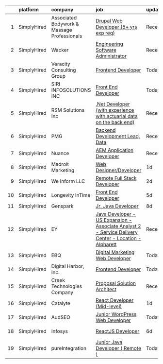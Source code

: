 

|    | platform    | company                                     | job                                                                                                                                                                                                                | update_time   | location            |
|---:|:------------|:--------------------------------------------|:-------------------------------------------------------------------------------------------------------------------------------------------------------------------------------------------------------------------|:--------------|:--------------------|
|  1 | SimplyHired | Associated Bodywork & Massage Professionals | [Drupal Web Developer (5+ yrs exp req)](https://www.simplyhired.com/job/zLRwQ37Nq9SIufnynPVeqCz9qQRSYN6oQodeBh15NP7rh_j9gTmW9g?q=digital+developer)                                                                | Recently      | Golden, CO          |
|  2 | SimplyHired | Wacker                                      | [Engineering Software Administrator](https://www.simplyhired.com/job/UT0vMgI73JzWS60JSDUNpPAPWzPDMpWv7b9zH440WkJYln9RhfzGBQ?q=digital+developer)                                                                   | Recently      | Charleston, TN      |
|  3 | SimplyHired | Veracity Consulting Group                   | [Frontend Developer](https://www.simplyhired.com/job/OQdx5G4rG2e_iq7n2hzcP27Rk0z3lh6dP5MpxntJ-OflXDeCrAFmow?q=digital+developer)                                                                                   | Today         | Remote              |
|  4 | SimplyHired | SIRI INFOSOLUTIONS INC                      | [Front End Developer](https://www.simplyhired.com/job/1eFwZ4BMPDGEQ6NPNFoUJRyMQ-rIJrbHjy9ZtZp25qDl_qQqtDUwKQ?q=digital+developer)                                                                                  | Today         | Remote              |
|  5 | SimplyHired | RSM Solutions Inc                           | [.Net Developer (with experience with actuarial data on the back end)](https://www.simplyhired.com/job/toRauREY8kNx9EKtccvO1_Ric6AFtL9B6POTow4WPqR9P2rdsTlkxw?q=digital+developer)                                 | Recently      | Cedar Rapids, IA    |
|  6 | SimplyHired | PMG                                         | [Backend Development Lead, Data](https://www.simplyhired.com/job/uxTMICdKzKtvSGLPBYblN78-LCxFfWNehEvZvo4j0QT1xEnBp2gFkg?q=digital+developer)                                                                       | Recently      | Fort Worth, TX      |
|  7 | SimplyHired | Nuance                                      | [AEM Application Developer](https://www.simplyhired.com/job/a-2Cn-rjD_MU7iBaVcWsS7PlBQELtZhz7WZrf0Qk7W3pHrm_SrFhBw?q=digital+developer)                                                                            | Recently      | Burlington, MA      |
|  8 | SimplyHired | Madroit Marketing                           | [Web Designer/Developer](https://www.simplyhired.com/job/2ECCZKv_yRidqYSoG3u4dtl6EIssDNlefGaCRzsDoIHb3JnxZOP6Lw?q=digital+developer)                                                                               | 1d            | Remote              |
|  9 | SimplyHired | We Inform LLC                               | [Remote Full Stack Developer](https://www.simplyhired.com/job/8-0wu7aJNHuHY7sKfYk9t8BJSJ-V2bV00bPKV4c9VAlThlZyPzG3rA?q=digital+developer)                                                                          | 2d            | Remote +5 locations |
| 10 | SimplyHired | Longevity InTime                            | [Front End Developer](https://www.simplyhired.com/job/N7WOHQsc_6XvxJ72RCvs4erI-JW1qd-c2q6_QrPmt6XBKcolqp89zg?q=digital+developer)                                                                                  | 5d            | Remote              |
| 11 | SimplyHired | Genspark                                    | [Jr. Java Developer](https://www.simplyhired.com/job/bJkKKzOcBpd6YxnInNaEwS4xx-vz7vj-x9_vPgeZV2XumHIcHHQlpQ?q=digital+developer)                                                                                   | 8d            | Remote              |
| 12 | SimplyHired | EY                                          | [Java Developer - US Expansion - Associate Analyst 2 - Service Delivery Center - Location - Alpharett](https://www.simplyhired.com/job/rbyc8NIcJrXXlGUF0aZzvSUxvSyfuxtVQphugGZYqbotO7gBoSuxdg?q=digital+developer) | Recently      | Alpharetta, GA      |
| 13 | SimplyHired | EBQ                                         | [Digital Marketing Web Developer](https://www.simplyhired.com/job/ZZ2fctuxgg3w4wduvq_maxLBthKOONEhRS_9wxZom1A55leX6YaEuw?q=digital+developer)                                                                      | Today         | Remote +1 location  |
| 14 | SimplyHired | Digital Harbor, Inc.                        | [Frontend Developer](https://www.simplyhired.com/job/LQgzrRma4JSjGx8GBeIcxM1ZKcW5HFqpCxIUVz9dSfdbzx73U6F6sw?q=digital+developer)                                                                                   | Today         | Remote              |
| 15 | SimplyHired | Creek Technologies Company                  | [Proposal Solution Architect](https://www.simplyhired.com/job/z0pHGyy3pJpL2Z6HQrpFczfinpH3Fa_7uczHsytIDNh1OuZgxuL1SA?q=digital+developer)                                                                          | Recently      | Beavercreek, OH     |
| 16 | SimplyHired | Catalyte                                    | [React Developer (Mid-level)](https://www.simplyhired.com/job/c3V5oiwVv5-fhOqk4uY5BqGlSmgXov-Vr8_JYFLOpFHspPWIRlvrPQ?q=digital+developer)                                                                          | 1d            | Remote              |
| 17 | SimplyHired | AudSEO                                      | [Junior WordPress Web Developer](https://www.simplyhired.com/job/81u-kaXUUfgsgaOCcB_AVhpynzBXmWH2Qoob0qxKPRAqyj2WjTFEUQ?q=digital+developer)                                                                       | Today         | Remote              |
| 18 | SimplyHired | Infosys                                     | [ReactJS Developer](https://www.simplyhired.com/job/94rXYlQAwPJwiHv86aEGw8T1k-AbIHmS9C1rBdNo64Z26dSDQ1UPJQ?q=digital+developer)                                                                                    | 6d            | Richardson, TX      |
| 19 | SimplyHired | pureIntegration                             | [Junior Java Developer ( Remote )](https://www.simplyhired.com/job/qBnF-VkR0BlICT4Ez0SBvS8IhpHrwyKLFvagt6cpN9n7_oxKqGNjlA?q=digital+developer)                                                                     | Today         | Remote              |